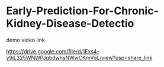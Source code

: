 # Early-Prediction-For-Chronic-Kidney-Disease-Detectio

demo video link 

https://drive.google.com/file/d/1Exs4-y9jL325WNWPJgbdwhsNWwCKmVoL/view?usp=share_link
